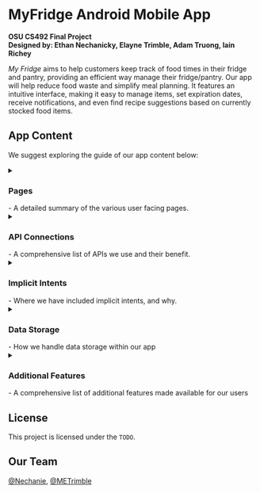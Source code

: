 # MyFridge Android Mobile App
**OSU CS492 Final Project**<br/>
**Designed by: Ethan Nechanicky, Elayne Trimble, Adam Truong, Iain Richey**

*My Fridge* aims to help customers keep track of food times in their fridge and pantry, providing an efficient way manage their fridge/pantry. Our app will help reduce food waste and simplify meal planning. It features an intuitive interface, making it easy to manage items, set expiration dates, receive notifications, and even find recipe suggestions based on currently stocked food items.

## App Content
We suggest exploring the guide of our app content below:
<details>
  <summary><h3>Pages</h3> - A detailed summary of the various user facing pages.</summary>
</details>
<details>
  <summary><h3>API Connections</h3> - A comprehensive list of APIs we use and their benefit.</summary>
</details>
<details>
  <summary><h3>Implicit Intents</h3> - Where we have included implicit intents, and why.</summary>
</details>
<details>
  <summary><h3>Data Storage</h3> - How we handle data storage within our app</summary>
</details>
<details>
  <summary><h3>Additional Features</h3> - A comprehensive list of additional features made available for our users</summary>
</details>

## License
This project is licensed under the `TODO`.

## Our Team
[@Nechanie](https://github.com/nechanie),
[@METrimble](https://github.com/METrimble)
